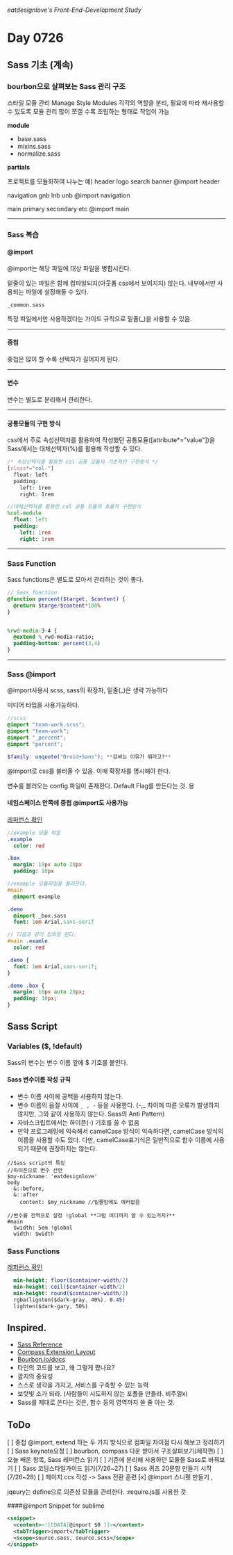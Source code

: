 ###### eatdesignlove's Front-End-Development Study

# Day 0726

## Sass 기초 (계속)

### bourbon으로 살펴보는 Sass 관리 구조 

스타일 모듈 관리 Manage Style Modules
각각의 역할을 분리, 필요에 따라 재사용할 수 있도록 모듈 관리
많이 쪼갤 수록 조립하는 형태로 작업이 가능

**module**
- base.sass
- mixins.sass
- normalize.sass

**partials**
>


프로젝트를 모듈화하여 나누는 예)
header
  logo
  search
  banner
@import header

navigation
  gnb
  lnb
  unb
@import navigation

main
  primary
  secondary
  etc
@import main



---

### Sass 복습

#### @import

@import는 해당 파일에 대상 파일을 병합시킨다.

밑줄이 있는 파일은 함께 컴파일되지(아웃품 css에서 보여지지) 않는다. 내부에서만 사용되는 파일에 설정해둘 수 있다.

`_common.sass`

특정 파일에서만 사용하겠다는 가이드 규칙으로 밑줄(_)을 사용할 수 있음.


---

#### 중첩

중첩은 많이 할 수록 선택자가 길어지게 된다.

---

#### 변수

변수는 별도로 분리해서 관리한다.

---


#### 공통모듈의 구현 방식

css에서 주로 속성선택자를 활용하여 작성했던 공통모듈([attribute*="value"])을 Sass에서는 대체선택자(%)를 활용해 작성할 수 있다.

```css
/* 속성선택자를 활용한 col 공통 모듈의 기초적인 구현방식 */
[class*="col-"] 
  float: left
  padding:
    left: 1rem
    right: 1rem
```

```sass
//대체선택자를 활용한 col 공통 모듈의 효율적 구현방식
%col-module
  float: left
  padding:
    left: 1rem
    right: 1rem
```

---

### Sass Function

Sass functions은 별도로 모아서 관리하는 것이 좋다.

```sass
// Sass function
@function percent($target, $content) {
  @return $targe/$content*100%
}


%rwd-media-3-4 {
  @extend %_rwd-media-ratio;
  padding-bottom: percent(3,4)
}
```
---

### Sass @import

@import사용시 scss, sass의 확장자, 밑줄(_)은 생략 가능하다

미디어 타입을 사용가능하다.

```scss
//scss
@import "team-work.scss";
@import "team-work";
@import "_percent";
@import "percent";
```

```scss
$family: unquote("Droid+Sans"); **감싸는 이유가 뭐라고?**
```

@import로 css를 불러올 수 있음. 이때 확장자를 명시해야 한다.

변수를 불러오는 config 파일이 존재한다.
Default Flag를 만든다는 것.
용


#### 네임스페이스 안쪽에 중첩 @import도 사용가능 
[레퍼런스 확인]()

```sass
//example 모듈 파일
.example
  color: red

.box
  margin: 10px auto 20px
  padding: 10px

//example 모듈파일을 불러온다.
#main
  @import example

.demo
  @import _box.sass
  font: 1em Arial,sans-serif

// 다음과 같이 컴파일 된다.
#main .examle
  color: red

.demo {
  font: 1em Arial,sans-serif;
}

.demo .box {
  margin: 10px auto 20px;
  padding: 10px;
}
```

## Sass Script

### Variables ($, !default)
Sass의 변수는 변수 이름 앞에 $ 기호를 붙인다.

#### Sass 변수이름 작성 규칙
- 변수 이름 사이에 공백을 사용하지 않는다.
- 변수 이름의 음절 사이에 ` _ , - ` 등을 사용한다. (-,_ 차이에 따른 오류가 발생하지 않지만, 그와 같이 사용하지 않는다. Sass의 Anti Pattern)
- 자바스크립트에서는 하이픈(-) 기호를 쓸 수 없음
- 만약 프로그래밍에 익숙해서 camelCase 방식이 익숙하다면, camelCase 방식의 이름을 사용할 수도 있다. 다만, camelCase표기식은 일반적으로 함수 이름에 사용되기 때문에 권장하지는 않는다.

```
//Sass script의 특징
//하이픈으로 변수 선언
$my-nickname: 'eatdesignlove'
body
  &::before,
  &::after
    content: $my_nickname //밑줄임에도 에러없음

//변수를 전역으로 설정 !global **그럼 어디까지 쓸 수 있는거지?**
#main
  $width: 5em !global
  width: $width

```

### Sass Functions 
[레퍼런스 확인]()

```sass
  min-height: floor($container-width/2)
  min-height: ceil($container-width/2)
  min-height: round($container-width/2)
  rgba(lignten($dark-gray, 40%), 0.45)
  lighten($dark-gary, 50%)
```


## Inspired.
- [Sass Reference](http://www.sass-lang.com/documentation/file.SASS_REFERENCE.html)
- [Compass Extension Layout](http://compass-style.org/)
- [Bourbon.io/docs](http://bourbon.io/docs/)
- 타인의 코드를 보고, 왜 그렇게 짰나요?
- 깜지의 중요성
- 스스로 생각을 가지고, 서비스를 구축할 수 있는 능력
- 보랏빛 소가 되라. (사람들이 시도하지 않는 포폴을 만들라. 비주얼x)
- Sass를 제대로 쓴다는 것은, 함수 등의 영역까지 쓸 줄 아는 것.


## ToDo
[ ] 중첩 @import, extend 하는 두 가지 방식으로 컴파일 차이점 다시 해보고 정리하기
[ ] Sass keynote요청
[ ] bourbon, compass 다운 받아서 구조살펴보기(제작편)
[ ] 오늘 배운 항목, Sass 레퍼런스 읽기
[ ] 기존에 분리해 사용하던 모듈들 Sass로 바꿔보기
[ ] Sass 코딩스타일가이드 읽기(7/26~27)
[ ] Sass 퀴즈 20문항 만들기 시작(7/26~28)
[ ] 페이지 ccs 작성 -> Sass 전환 훈련
[x] @import 스니펫 만들기 
,

jqeury는 define으로 의존성 모듈을 관리한다. :require.js를 사용한 것


####@import Snippet for sublime
```xml
<snippet>
  <content><![CDATA[@import $0 ]]></content>
  <tabTrigger>import</tabTrigger>
  <scope>source.sass, source.scss</scope>
</snippet>
```

